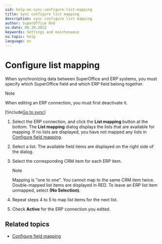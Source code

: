 ```yaml
---
uid: help-en-sync-configure-list-mapping
title: sync configure list mapping
description: sync configure list mapping
author: SuperOffice RnD
so.date: 06.29.2022
keywords: Settings and maintenance
so.topic: help
language: en
---
```


# Configure list mapping

When synchronizing data between SuperOffice and ERP systems, you must specify which SuperOffice field and which ERP field belong together.

> [!NOTE]
> When editing an ERP connection, you must first deactivate it.

[!include[Go to sync](../includes/goto-sync.md)]

1. Select the ERP connection, and click the **List mapping** button at the bottom. The **List mapping** dialog displays the lists that are available for mapping. If no lists are displayed, you have not mapped any lists in [Configure field mapping][1].

1. Select a list. The available field items are displayed on the right side of the dialog.

1. Select the corresponding CRM item for each ERP item.

    > [!NOTE]
    > Mapping is "one to one". You cannot map to the same CRM item twice. Double-mapped list items are displayed in RED. To leave an ERP list item unmapped, select **(No Selection)**.

1. Repeat steps 4 to 5 to map list items for the next list.

1. Check **Active** for the ERP connection you edited.

## Related topics

* [Configure field mapping][1]

<!-- Referenced links -->
[1]: sync-configure-field-allocation.md

<!-- Referenced images -->
